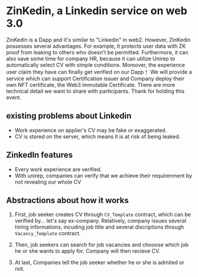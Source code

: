 # ZinKedin, a Linkedin service on web 3.0

ZinKedin is a Dapp and it's similar to "Linkedin" in web2. However, ZinKedin possesses several advantages. For example, it protects user data with ZK proof from leaking to others who doesn't be permitted. Furthermore, it can also save some time for company HR, because it can utilize Unirep to automatically select CV with simple conditions.
Moreover, the experience user claim they have can finally get verified on our Dapp！
We will provide a service which can support Certification issuer and Company deploy their own NFT certificate, the Web3 immutable Certificate. There are more technical detail we want to share with participants. Thank for holding this event.

## existing problems about Linkedin
* Work experience on applier's CV may be fake or exaggerated.
* CV is stored on the server, which means it is at risk of being leaked.

## ZinkedIn features
* Every work experience are verified.
* With unirep, companies can verify that we achieve their requirenment by not revealing our whole CV

## Abstractions about how it works

1. First, job seeker creates CV through `CV_Template` contract, which can be verified by... let's say ex-company. Relatively, company issues several hiring informations, incuding job title and several discriptions through `Vacancy_Template` contract.

2. Then, job seekers can search for job vacancies and chooose which job he or she wants to apply for. Company will then recieve CV.

3. At last, Companies tell the job seeker whether he or she is admited or not.
